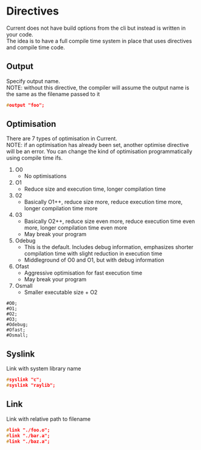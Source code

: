 # Directives
Current does not have build options from the cli but instead is written in your code.<br>
The idea is to have a full compile time system in place that uses directives and compile time code.

## Output
Specify output name.<br>
NOTE: without this directive, the compiler will assume the output name is the same as the filename passed to it
```c
#output "foo";
```

## Optimisation
There are 7 types of optimisation in Current.<br>
NOTE: if an optimisation has already been set, another optimise directive will be an error. You can change the kind of optimisation programmatically using compile time ifs.
1. O0
    - No optimisations
1. O1
    - Reduce size and execution time, longer compilation time
1. 02
    - Basically O1++, reduce size more, reduce execution time more, longer compilation time more
1. 03
    - Basically O2++, reduce size even more, reduce execution time even more, longer compilation time even more
    - May break your program
1. Odebug
    - This is the default. Includes debug information, emphasizes shorter compilation time with slight reduction in execution time
    - Middleground of O0 and O1, but with debug information
1. Ofast
    - Aggressive optimisation for fast execution time
    - May break your program
1. Osmall
    - Smaller executable size + O2

```
#O0;
#O1;
#O2;
#O3;
#Odebug;
#Ofast;
#Osmall;
```

## Syslink
Link with system library name
```c
#syslink "c";
#syslink "raylib";
```
## Link
Link with relative path to filename
```c
#link "./foo.o";
#link "./bar.a";
#link "./baz.a";
```
